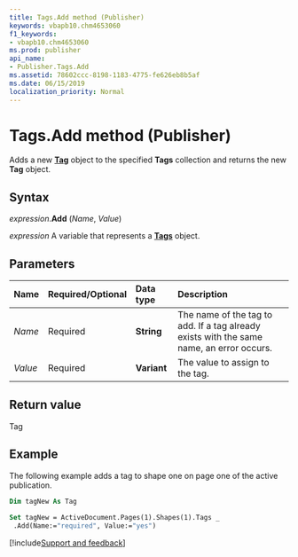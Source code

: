 ```yaml
---
title: Tags.Add method (Publisher)
keywords: vbapb10.chm4653060
f1_keywords:
- vbapb10.chm4653060
ms.prod: publisher
api_name:
- Publisher.Tags.Add
ms.assetid: 78602ccc-8198-1183-4775-fe626eb8b5af
ms.date: 06/15/2019
localization_priority: Normal
---
```



# Tags.Add method (Publisher)

Adds a new **[Tag](Publisher.Tag.md)** object to the specified **Tags** collection and returns the new **Tag** object.


## Syntax

_expression_.**Add** (_Name_, _Value_)

_expression_ A variable that represents a **[Tags](Publisher.Tags.md)** object.


## Parameters

|Name|Required/Optional|Data type|Description|
|:-----|:-----|:-----|:-----|
|_Name_|Required| **String**|The name of the tag to add. If a tag already exists with the same name, an error occurs.|
|_Value_|Required| **Variant**|The value to assign to the tag.|

## Return value

Tag


## Example

The following example adds a tag to shape one on page one of the active publication.

```vb
Dim tagNew As Tag 
 
Set tagNew = ActiveDocument.Pages(1).Shapes(1).Tags _ 
 .Add(Name:="required", Value:="yes")
```

[!include[Support and feedback](~/includes/feedback-boilerplate.md)]